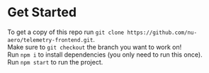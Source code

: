 # Get Started
To get a copy of this repo run `git clone https://github.com/nu-aero/telemetry-frontend.git`. \
Make sure to `git checkout` the branch you want to work on! \
Run `npm i` to install dependencies (you only need to run this once). \
Run `npm start` to run the project.
